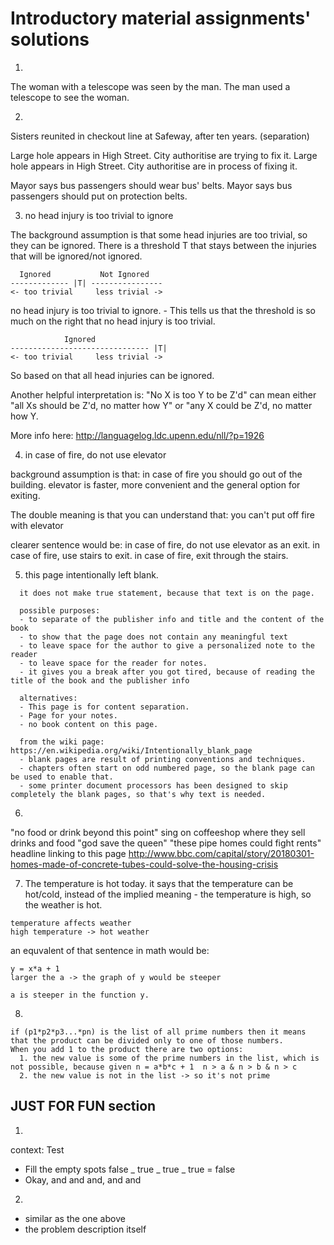 # Introductory material assignments' solutions
1.
The woman with a telescope was seen by the man.
The man used a telescope to see the woman.

2.
Sisters reunited in checkout line at Safeway, after ten years. (separation)

Large hole appears in High Street. City authoritise are trying to fix it.
Large hole appears in High Street. City authoritise are in process of fixing it.

Mayor says bus passengers should wear bus' belts.
Mayor says bus passengers should put on protection belts.

3. no head injury is too trivial to ignore

The background assumption is that some head injuries are too trivial, so they can be ignored. There is a threshold T that stays between the injuries that will be ignored/not ignored.
```
  Ignored           Not Ignored
------------- |T| ----------------
<- too trivial     less trivial ->
```

no head injury is too trivial to ignore. - This tells us that the threshold is so much on the right that no head injury is too trivial.
```
            Ignored
------------------------------- |T|
<- too trivial     less trivial ->
```

So based on that all head injuries can be ignored.


Another helpful interpretation is:
"No X is too Y to be Z'd" can mean either "all Xs should be Z'd, no matter how Y" or "any X could be Z'd, no matter how Y.

More info here:
http://languagelog.ldc.upenn.edu/nll/?p=1926

4. in case of fire, do not use elevator

background assumption is that:
in case of fire you should go out of the building.
elevator is faster, more convenient and the general option for exiting.

The double meaning is that you can understand that:
you can't put off fire with elevator

clearer sentence would be:
in case of fire, do not use elevator as an exit.
in case of fire, use stairs to exit.
in case of fire, exit through the stairs.

5. this page intentionally left blank.

```
  it does not make true statement, because that text is on the page.

  possible purposes:
  - to separate of the publisher info and title and the content of the book
  - to show that the page does not contain any meaningful text
  - to leave space for the author to give a personalized note to the reader
  - to leave space for the reader for notes.
  - it gives you a break after you got tired, because of reading the title of the book and the publisher info

  alternatives:
  - This page is for content separation.
  - Page for your notes.
  - no book content on this page.

  from the wiki page: https://en.wikipedia.org/wiki/Intentionally_blank_page
  - blank pages are result of printing conventions and techniques.
  - chapters often start on odd numbered page, so the blank page can be used to enable that.
  - some printer document processors has been designed to skip completely the blank pages, so that's why text is needed.
```

6.
"no food or drink beyond this point" sing on coffeeshop where they sell drinks and food
"god save the queen"
"these pipe homes could fight rents" headline linking to this page http://www.bbc.com/capital/story/20180301-homes-made-of-concrete-tubes-could-solve-the-housing-crisis

7. The temperature is hot today.
it says that the temperature can be hot/cold, instead of the implied meaning - the temperature is high, so the weather is hot.
```
temperature affects weather
high temperature -> hot weather
```

an equvalent of that sentence in math would be:

```
y = x*a + 1
larger the a -> the graph of y would be steeper

a is steeper in the function y.
```

8.
```
if (p1*p2*p3...*pn) is the list of all prime numbers then it means that the product can be divided only to one of those numbers.
When you add 1 to the product there are two options:
  1. the new value is some of the prime numbers in the list, which is not possible, because given n = a*b*c + 1  n > a & n > b & n > c
  2. the new value is not in the list -> so it's not prime
```


## JUST FOR FUN section
1.
context: Test
- Fill the empty spots false _ true _ true _ true = false
- Okay, and and and, and and

2.
- similar as the one above
- the problem description itself


